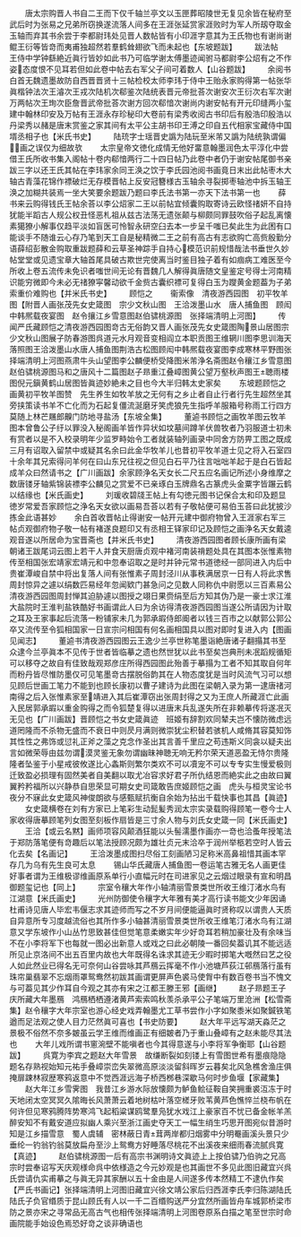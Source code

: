 <!-- { "loadSidebar": true } -->
　　唐太宗购晋人书自二王而下仅千轴兰亭文以玉匣葬昭陵世无复见余皆在秘府至武后时为张易之兄弟所窃换遂流落人间多在王涯张延赏家涯败时为军人所刼夺取金玉轴而弃其书余尝于李都尉玮处见晋人数帖皆有小印涯字意其为王氏物也有谢尚谢鲲王衍等皆竒而夷甫独超然若羣鹤耸翅欲飞而未起也【东坡题跋】
　　跋法帖　王侍中学钟繇絶近眞行皆妙如此书乃可临学谢太傅墨迹闻驸马都尉李公炤有之不作姿态度恨不见耳若但如此卷中帖去右军父子间可着数人【山谷题跋】
　　余阅书白首无魏遗墨故防自西晋晋贤十三帖检校太师李玮于侍中王贻永家购得第一帖张华眞楷钟法次王濬次王戎次陆机次郗鉴次陆统表晋元帝批荅次谢安次王衍次右军次谢万两帖次王珣次臣詹晋武帝批荅次谢方回次郗愔次谢尚内谢安帖有开元印缝两小玺建中翰林印安及万帖有王涯永存珍秘印大卷前有梁秀收阅古书印后有殷浩印殷浩以丹梁秀以赭是唐末赏鉴之家其间有太平公主胡书印王溥之印自五代相家宝藏侍中国壻丞相子也【米氏书史】
　　陆珫字士瑶晋史譌为陆玩至米芾又譌为陆统孰谓偏画之误仅为细故欤
　　太宗皇帝文徳化成情无他好畱意翰墨润色太平淳化中尝借王氏所收书集入阁帖十卷内郗愔两行二十四日帖乃此卷中者仍于谢安帖尾御书亲跋三字以还王氏其帖在李玮家余同王涣之饮于李氏园池阅书画竟日末出此帖枣木大轴古青藻花锦作褾破烂无存模晋帖上反安冠簪様古玉轴余寻裂掷枣轴池中拆玉轴王涣之加糊共装焉一坐大笑要余题跋乃题曰李氏法书第一亦天下法书第一也
　　薛书来云购得钱氏王帖余荅以李公炤家二王以前帖宜倾囊购取寄诗云欧怪禇妍不自持犹能半蹈古人规公权丑怪恶札祖从兹古法荡无遗张颠与柳颇同罪鼓吹俗子起乱离懐素獦獠小解事仅趋平淡如盲医可怜智永研空臼去本一步呈千嗤已矣此生为此困有口能谈手不随谁云心存乃笔到天工自是秘精微二王之前有高古有志欲购亡高赀殷勤分语薛绍彭散金购取重跋题薛和云草圣神踪手自持心模范识前规惜哉法书垂世久妙帖堂堂或见遗宝章大轴首尾具破古欺世完使离当时鉴目独子着有如痼病工难医至今所收上卷五流传未免识者嗤世间无论有晋魏几人解得眞唐随文皇鉴定号得士河南精识能穷微即今未必无禇獠寜馨动欲千金赀古囊织褾可复得白玉为躞黄金题葢为子弟索重价难购也【并米氏书史】
　　顾恺之
　　衞索像　清夜游西园图　初平牧羊图【附晋人画张茂先女史箴图　宗少文秋山图　王洽泼墨山水　唐人捕鱼图　顾闳中韩熈载夜宴图　赵令攘江乡雪意图赵伯骕桃源图　张择端清明上河图】
　　传闻严氏藏顾恺之清夜游西园图竒古无俗韵又晋人画张茂先女史箴图陶景山居图宗少文秋山图展子防春游图呉道元水月观音变相阎立本职贡图王维辋川图李思训海天落照图王洽泼墨山水唐人捕鱼图荆浩古松图顾闳中韩熈载夜宴图李成寒林平野图张择端清明上河图燕肃牛头山望图李公麟便桥受降图米芾浄名斋图赵令穰江乡雪意图赵伯骕桃源图马和之唐风十二篇图赵子昻重江叠嶂图黄公望万壑秋声图王聴雨楼图倪元鎭黄鹤山居图皆眞迹妙絶未之目也今大半归韩太史家矣
　　东坡题顾恺之画黄初平牧羊图赞　先生养生如牧羊放之无何有之乡止者自止行者行先生超然坐其旁挟策读书羊不亡化而为石起复僵流涎磨牙笑虎狼先生指呼羊服箱号称雨工行四方莫随上林芒屩郎齅门防地寻盐汤【东坡全集】
　　董逌书顾恺之画牧羊图云牧羊图本曾鲁公子纡以罪没入秘阁画羊皆作异状如坟墓间蹲羊伏兽牧者乃羽服道士初未有赏者以是不入校录明年少监罗畤始令工者就装轴列画录中同舍方防畀工图之既成三月有诏取入留禁中或疑其名余曰此金华牧羊儿也昔初平牧羊道士见之将入石室四十余年其兄索得问羊何在曰山东兄往视之但见白石平乃往言咄咄羊起于是白石皆起成羊众曰然请书之【广川画跋】余家顾浄名天女长二尺五应名画记所述小身维摩之数唐镂牙轴紫锦装褾李公麟见之赏爱不已亲琢白玉牌鼎名古篆虎头金粟字皆蹍云鹤以结缘也【米氏画史】
　　刘瑗收碧牋王帖上有勾徳元图书记保合太和印及题显徳岁常爱吾家顾恺之浄名天女欲以画易吾荅以若有子敬帖便可易伯玉荅曰此犹披沙拣金此语甚妙
　　余白首收晋帖止得谢安一帖开元建中御府物曾入王涯家右军三帖贞观御府物子敬一帖有褚遂良题印又有丞相王铎家印记及顾恺之画浄名天女戴逵观音遂以所居命为宝晋斋也【并米氏书史】
　　清夜游西园图者顾长康所画有梁朝诸王跋尾词云图上若干人并食天厨唐贞观中褚河南装禙题处具在其图本张惟素物传至相国张宏靖家宏靖元和中忽奉诏取之是时并钟元常书道徳经一部同进入内后中贵崔潭峻自禁中将出复落人间有张惟素子周封泾川从事秩满居京一日有人将此求售周封惊异之遽以绢数匹易经年忽闻欵门甚急问之见数人同称仇中尉愿以三百素易公清夜游西园图周封惮其迫胁遽以图授之翊日果赍绢至后方知其伪乃是一豪士求江淮大盐院时王淮判盐铁酷好书画谓此人曰为余访得清夜游西园图当遂公所请因为计取之耳及王家事起后流落一粉铺家未几为郭承嘏侍郎阍者以钱三百市之以献郭公郭公卒又流传至令狐相国家一日宣宗问相国有何名画相国具以图对即时复进入内【图画见闻志】
　　董逌书清夜游西园图云王逸少兰亭世称笔墨诣絶唐诸子翻搨其书至众逮今兰亭眞本不见传于世者皆临摹之遗也然世犹以此书至矣岂典刑未冺蹈规循矩可以移夺之故自有佳致哉观郑彦庄所得西园图此殆善于摹搨为工者不知其取自何年而粉丹皆尽惟防墨仅可见笔墨竒古摆脱俗韵其在人物态度犹是当时风流气习可以想见顾后世画工笔力不能到也顾长康初以曹子建诗为此图在梁朝入录为第一逮唐禇河南得之后入张惟素家至靖进入其后崔潭窃出张周封得之又为王庶人所藏涯亡此画入民居郭承嘏以重金购得之而令狐楚复得以进唐末兵乱遂失所在非赖摹传将遂冺灭无见也【广川画跋】晋顾恺之书女史箴眞迹　班姬有辞割欢同辇夫岂不懐防微虑远道罔隆而不杀物无盛而不衰日中则昃月满则微崇犹尘积替若骇机人咸脩其容莫知饰其性性之弗饰或愆礼正斧之藻之克念作圣出其言善千里应之苟违斯义同衾以疑夫出言如微荣辱由兹勿谓漠灵鉴无象勿谓幽昧神聴无响无矜尔荣天道恶盈无恃尔贵隆隆者坠鉴于小星戒彼攸遂比心螽斯则繁尔类欢不可以凟宠不可以专专实生慢爱极则迁致盈必损理有固然美者自美翻以取尤冶容求好君子所仇结恩而絶实此之由故曰翼翼矜矜福所以兴静恭自思荣显可期女史司箴敢告庶姬顾恺之画　虎头与桓灵宝论书夜分不寐此女史箴风神俊朗欲与感甄赋抗衡自余始为拈出千载快事也其昌【眞迹】
　　女史箴横卷在刘有方家已上笔彩生动髭髪秀润太宗实录载购得顾笔一卷今士人家收得唐摹顾笔列女图至刻板作扇皆是三寸余人物与刘氏女史箴一同【米氏画史】
　　王洽【或云名黙】画师项容风颠酒狂能以头髻濡墨作画亦一竒也洽蚤年授笔法于郑防落笔便有竒趣后以笔法授顾况颇为雄壮贞元末洽卒于润州举柩若空时人皆云化去矣【名画记】
　　王洽泼墨成图扫尽俗工刻画陋习足称米高鼻祖惜其画本罕存几为乌有先生良可太息
　　锡山华氏藏唐人捕鱼图一卷运笔古雅无名人画更佳好事者谓为王维极谬维画原系单行小直幅元时在司进家见之云烟过眼录有宣和明昌御题玺记也【同上】
　　宗室令穰大年作小轴清丽雪景类世所收王维汀渚水鸟有江湖意【米氏画史】
　　光州防御使令穰字大年雅有美才高行读书能文少年因诵杜甫诗见唐人毕宏韦偃志求其迹师而写之不岁月间便能逼眞时贤称叹以谓贵人天质自异意所专习度越流俗也其所作多小轴甚清丽雪景类世所收王维笔汀渚水鸟有江湖意又学东坡作小山丛竹思致甚佳但觉笔意柔嫩实年少好竒耳若稍加豪壮及有余味当不在小李将军下也每就一图必出新意人或戏之曰此必朝陵一番回矣葢讥其不能远适所见止京洛间不出五百里内故也大年既得名诛求其迹无少暇时掷笔大嘅然曰艺之役人如此然业已得名无可奈何山谷尝咏其芦鴈云挥毫不作小池塘芦荻江邨鴈落行虽有珠帘巢翡翠不忘烟雨罩鸳鸯然初跋其画谓更屏声色裘马使胷中有数百卷书当不愧文与可葢见其少作耳自今观之其亦有宋之江都王滕王邪【画继】
　　赵子昻题王子庆所藏大年墨鴈　鸿鴈栖栖遵渚黄芦索索鸣秋羡杀承平公子笔端万里沧洲【松雪斋集】赵令穰字大年宗室也游心经史戏弄翰墨尤工草书尝作小字如聚黍米如聚鍼铁笔遒而足法观之使人目力茫然眞可喜也【书史防要】
　　赵大年平远写湖天淼茫之景极不俗然不奈多皴虽云学王维而维画正有细皴者乃于重山叠嶂有之赵未能尽其法也
　　大年儿戏所谓书窻涴壁不能嗔者也今其得意遂与小李将军争衡耶【山谷题跋】
　　呉寛为李宾之题赵大年雪景　故缣断裂如刻镂上有雪图世希有墨痕隐隐题名存熟视始知元祐手叠嶂崇峦失翠微高原淡淡留斜晖岁云暮矣北风急樵舍渔庄俱掩扉踈林寂歴寒鸦返意中不觉西涯远海子桥西桞巷深歇马何时步鱼堰【家藏集】
　　赵大年江乡雪霁图　我昔江乡游水际放懐颇为鲈鱼鲙征鞍自笑拥重裘沍冻于时天地闭太空冥冥久隂晦长风萧萧云着地树枯叶落空槎牙败苇黄芦色憔悴兰桡布帆在何许但见寒鸦腾阵势寒鸿飞起稻粱谋鸥鹭羣凫犹水戏江上豪家百不忧已备金帐羊羔醉安知不有戴安道应拟幽人乘兴至浙江画史夺天工一幅生绡生巧思开图宛似昔游时知是江乡描雪意　蜀人虞辅　密林蔽日青茸两岸都归烟雾中分明罨画溪头景只少垂纶一钓翁钓翁莫放扁舟至沙上鸳鸯方好睡落尽桃花不出溪夜来细雨春流腻呉寛【真迹】
　　赵伯骕桃源图一后有高宗书渊明诗文眞迹上上按伯骕乃伯驹之兄高宗时尝奉诏写天庆观様命呉中依様造之今元妙观是也其画世不多见此图旧藏宜兴呉氏尝请仇实甫摹之与眞无异其家酬以五十金由是人间遂多传本然精工不逮仇作矣【严氏书画记】张择端清明上河图旧藏宜兴徐文靖公家后归西涯李氏李归陈湖陆氏陆氏子负官缗质于昆山顾氏有人以一千二百缗购送严分宜然所画皆舟车城郭桥梁市防之景亦宋之寻常品无高古气也相传张择端清明上河图卷原系白描之笔至世宗时命画院能手始设色焉恐好竒之谈非确语也
